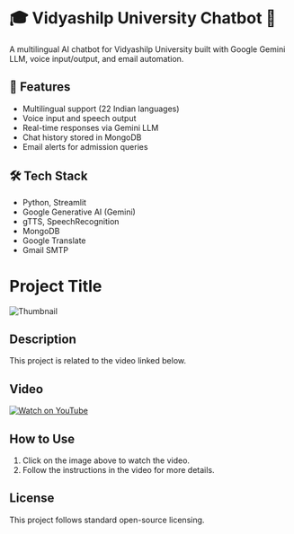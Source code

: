 # 🎓 Vidyashilp University Chatbot 🤖

A multilingual AI chatbot for Vidyashilp University built with Google Gemini LLM, voice input/output, and email automation.

## 🚀 Features
- Multilingual support (22 Indian languages)
- Voice input and speech output
- Real-time responses via Gemini LLM
- Chat history stored in MongoDB
- Email alerts for admission queries

## 🛠 Tech Stack
- Python, Streamlit
- Google Generative AI (Gemini)
- gTTS, SpeechRecognition
- MongoDB
- Google Translate
- Gmail SMTP

# Project Title

![Thumbnail](https://img.youtube.com/vi/aTvEhvBkqiY/maxresdefault.jpg)

## Description
This project is related to the video linked below.

## Video
[![Watch on YouTube](https://img.youtube.com/vi/aTvEhvBkqiY/0.jpg)](https://www.youtube.com/watch?v=aTvEhvBkqiY)

## How to Use
1. Click on the image above to watch the video.
2. Follow the instructions in the video for more details.

## License
This project follows standard open-source licensing.
